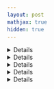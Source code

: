 ```yaml
---
layout: post
mathjax: true
hidden: true
---
```


<details>

## Roterende sirkel
<img src="/assets/images/Rullende-sirkler/Sirkel.gif" >

 </details>

<details>

## Rullende sirkel
<img src="/assets/images/Rullende-sirkler/rullsirkel-ikkebra.gif" >

 </details>

<details>

## Rullende sirklel med "trace"
<img src="/assets/images/Rullende-sirkler/rullmedtrace.gif" >


</details>

<details>

## Uten støy
<img src="/assets/images/Rullende-sirkler/utenstoy.gif" >


</details>

<details>


## Gjort om til graf
<img src="/assets/images/Rullende-sirkler/graf1.gif" >

</details>
